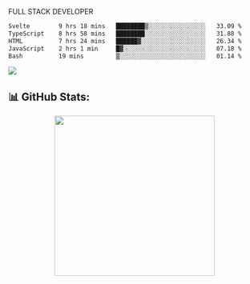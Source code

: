 FULL  STACK DEVELOPER


 <!--START_SECTION:waka-->

```txt
Svelte        9 hrs 18 mins   ████████▒░░░░░░░░░░░░░░░░   33.09 %
TypeScript    8 hrs 58 mins   ████████░░░░░░░░░░░░░░░░░   31.88 %
HTML          7 hrs 24 mins   ██████▓░░░░░░░░░░░░░░░░░░   26.34 %
JavaScript    2 hrs 1 min     █▓░░░░░░░░░░░░░░░░░░░░░░░   07.18 %
Bash          19 mins         ▒░░░░░░░░░░░░░░░░░░░░░░░░   01.14 %
```

<!--END_SECTION:waka-->



  <p align="start">
<a href="https://linkedin.com/in/Abhishek">
<img src="https://skillicons.dev/icons?i=cpp,java,python,html,css,js,postgres,mongodb,linux,bash,git,github,react,express,nodejs,nextjs,gcp,docker,vscode,postman,powershell,githubactions,&theme=dark&perline=10" />
</a>
</p>



## 📊 GitHub Stats:

 <div align="center">

 <!-- github streak start -->

<img width=320 src="https://github-readme-streak-stats.herokuapp.com/?user=Abhishek9503&layout=compact"  />

<!-- github streak end -->
